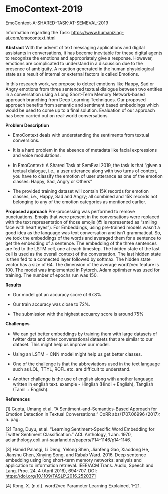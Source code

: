 # EmoContext-2019
EmoContext-A-SHARED-TASK-AT-SEMEVAL-2019

Information regarding the Task: https://www.humanizing-ai.com/emocontext.html

**Abstract**
With the advent of text messaging applications and digital assistants in conversations, it has become inevitable for these digital agents to recognize the emotions and appropriately give a response. However, emotions are complicated to understand in a discussion due to the presence of ambiguity. A reaction generated in the human physiological state as a result of internal or external factors is called Emotions. 

In this research work, we propose to detect emotions like Happy, Sad or Angry emotions from three sentenced textual dialogue between two entities in a conversation using a Long Short-Term Memory Network-based approach branching from Deep Learning Techniques. Our proposed approach benefits from semantic and sentiment based embeddings which would be used to come up to a final solution. Evaluation of our approach has been carried out on real-world conversations.

**Problem Description**
- EmoContext deals with understanding the sentiments from textual conversions. 

- It is a hard problem in the absence of metadata like facial expressions and voice modulations.

- In EmoContext: A Shared Task at SemEval 2019, the task is that 
“given a textual dialogue, i.e., a user utterance along with two turns of context, you have to classify the emotion of user utterance as one of the emotion classes: Happy, Sad, Angry or Others​”

- The provided training dataset will contain 15K records for emotion classes, i.e., Happy, Sad and Angry; all combined and 15K records not belonging to any of the emotion categories as mentioned earlier. 

**Proposed approach**
Pre-processing was performed to remove punctuations. Emojis that were present in the conversations were replaced with the text representation of those emojis (😍 is represented as “smiling face with heart eyes”).
For Embeddings, using pre-trained models wasn’t a good idea as the language was text conversation and isn’t grammatical. So, we took the embeddings of the words and averaged them for a sentence to get the embedding of a sentence.
The embedding of the three sentences are fed to the LSTM cell, one at each timestep. The hidden state of the last cell is used as the overall context of the conversation. 
The last hidden state is then fed to a connected layer followed by softmax.  The hidden state vector has a size of 64. The dimension of the average word2vec feature is 100.
The model was implemented in Pytorch. Adam optimiser was used for training. The number of epochs run was 150.

**Results**
- Our model got an accuracy score of 67.8%.

- Our train accuracy was close to 72%.

- The submission with the highest accuarcy score is around 75%

**Challenges**
- We can get better embeddings by training them with large datasets of twitter data and other conversational datasets that are similar to our dataset. This might help us improve our model.

- Using an LSTM + CNN model might help us get better classes.

- One of the challenge is that the abbreviations used in the text language such as LOL, TTYL, ROFL etc. are difficult to understand.

- Another challenge is the use of english along with another language written in english  text. 
example - Hinglish (Hindi + English), Tanglish (Tamil + English).

**References**

[1] Gupta, Umang et al. “A Sentiment-and-Semantics-Based Approach for Emotion Detection in Textual Conversations.” CoRR abs/1707.06996 (2017): n. pag.

[2] Tang, Duyu, et al. “Learning Sentiment-Specific Word Embedding for Twitter Sentiment Classification.” ACL Anthology, 1 Jan. 1970, aclanthology.coli.uni-saarland.de/papers/P14-1146/p14-1146.

[3] Hamid Palangi, Li Deng, Yelong Shen, Jianfeng Gao, Xiaodong He, Jianshu Chen, Xinying Song, and Rabab Ward. 2016. Deep sentence embedding using long short-term memory networks: analysis and application to information retrieval. IEEE/ACM Trans. Audio, Speech and Lang. Proc. 24, 4 (April 2016), 694-707. DOI: https://doi.org/10.1109/TASLP.2016.2520371

[4] Rong, X. (n.d.). word2vec Parameter Learning Explained, 1–21.
